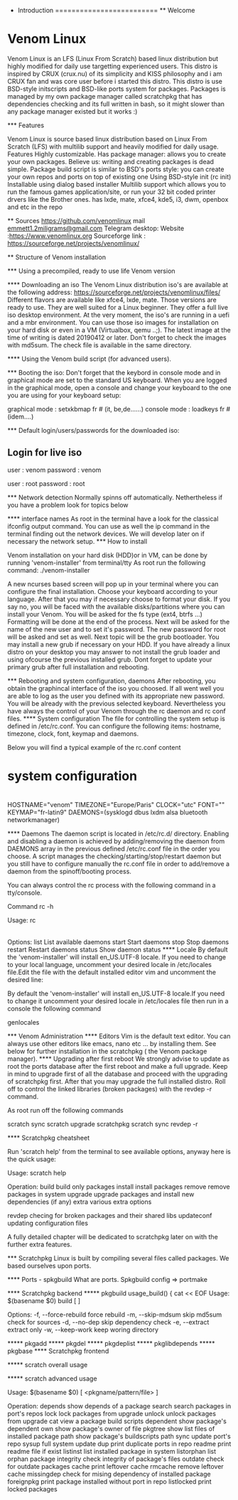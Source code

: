 
* Introduction
=========================
** Welcome


Venom Linux
===========
Venom Linux is an LFS (Linux From Scratch) based linux distribution but highly modified for daily use targetting experienced users. This distro is inspired by CRUX (crux.nu) of its simplicity and KISS philosophy and i am CRUX fan and was core user before i started this distro. This distro is use BSD-style initscripts and BSD-like ports system for packages. Packages is managed by my own package manager called scratchpkg that has dependencies checking and its full written in bash, so it might slower than any package manager existed but it works :)

*** Features


Venom Linux is source based linux distribution based on Linux From Scratch (LFS)
with multilib support and heavily modified for daily usage.
Features
    Highly customizable. 
    Has package manager: allows you to create your own packages. Believe us: writing and creating packages
        is dead simple. 
    Package build script is similar to BSD's ports style: you can create your own repos and ports on top of existing one
    Using BSD-style init (rc init)
    Installable using dialog based installer
    Multilib support which allows you to run the famous games application/site, or run your 32 bit coded printer drvers like the Brother ones.
    has lxde, mate, xfce4, kde5, i3, dwm, openbox and etc in the repo

** Sources
https://github.com/venomlinux
mail emmett1.2miligrams@gmail.com
Telegram desktop:
Website :https://www.venomlinux.org
Sourceforge link : https://sourceforge.net/projects/venomlinux/

 



** Structure of Venom installation

*** Using a precompiled, ready to use life Venom version

**** Downloading an iso
The Venom Linux distribution iso's are available at the
following address:
https://sourceforge.net/projects/venomlinux/files/
Different flavors are available like xfce4, lxde, mate. Those
versions are ready to use. They are well suited for a Linux
beginner. They offer a full live iso desktop environment. At
the very moment, the iso's are running in a uefi and a mbr
environment. You can use those iso images for installation
on your hard disk or even in a VM (Virtualbox, qemu ..;).
The latest image at the time of writing is dated 20190412 or
later. Don't forget to check the images with md5sum. The check file
is available in the same directory.

**** Using the Venom build script (for advanced users).

*** Booting the iso:
Don't forget that the keybord in console mode and in graphical mode
are set to the standard US keyboard. When you are logged in the graphical
mode, open a console and change your keyboard to the one you are using for
your keyboard setup:

graphical mode  : setxkbmap fr      # (it, be,de......)
console mode    : loadkeys fr       # (idem....)

*** Default login/users/passwords for the downloaded iso:


Login for live iso
------------------
user : venom
password : venom

user : root
password : root

*** Network detection
Normally spinns off automatically. Nethertheless if you have a
problem look for topics below

**** interface names
As root in the terminal have a look for the classical ifconfig output command.
You can use as well the ip command in the terminal finding out the network
devices.
We will develop later on if necessary the network setup. 
*** How to install 

Venom installation on your hard disk (HDD)or in VM, can be done by running 'venom-installer' from terminal/tty
As root run the following command:
./venom-installer

A new ncurses based screen will pop up in your terminal where you can configure the final installation.
Choose your keyboard according to your language. After that you may if necessary choose to format your disk.
If you say no, you will be faced with the available disks/partitions where you can install your Venom.
You will be asked for the fs type (ext4, btrfs ...) Formatting will be done at the end of the process.
Next will be asked for the name of the new user and to set it's password. The new password for root will be
asked and set as well.
Next topic will be the grub bootloader. You may install a new grub if necessary on your HDD. If you have already
a linux distro on your desktop you may answer to not install the grub loader and using ofcourse the previous installed grub. Dont forget to update your primary grub after full installation and rebooting.




*** Rebooting and system configuration, daemons
After rebooting, you obtain the graphincal interface of the iso you choosed. If all went well 
you are able to log as the user you defined with its appropriate new password. You will be 
already with the previous selected keyboard. Nevertheless you have always the control of your 
Venom through the rc daemon and rc conf files.
**** System configuration
     The file for controlling the system setup is defined  in /etc/rc.conf. 
     You can configure the following items:
     hostname, timezone, clock, font, keymap and daemons.
 
Below you will find a typical example of the rc.conf content
#
# system configuration
#

HOSTNAME="venom"
TIMEZONE="Europe/Paris"
CLOCK="utc"
FONT=""
KEYMAP="fr-latin9"
DAEMONS=(sysklogd dbus lxdm alsa bluetooth networkmanager)

**** Daemons
The daemon script is located in /etc/rc.d/ directory. Enabling and disabling a daemon
is achieved by adding/removing the daemon from DAEMONS array in the previous defined 
/etc/rc.conf file in the order you choose. 
A script manages the checking/starting/stop/restart daemon but you still have to configure
manually the rc.conf file in order to add/remove a daemon from the spinoff/booting process. 

You can always control the rc process with the following command in a tty/console.

Command
 rc -h

Usage:
    rc <option> <daemon>

Options:
    list                 List available daemons
    start    <daemons>   Start daemons
    stop     <daemons>   Stop daemons
    restart  <daemons>   Restart daemons
    status   <daemons>   Show daemon status
**** Locale
By default the 'venom-installer' will install en_US.UTF-8 locale.
If you need to change to your local language, uncomment your desired 
locale in /etc/locales file.Edit the file with the default installed
editor vim and uncomment the desired line:

By default the 'venom-installer' will install en_US.UTF-8 locale.If you 
need to change it uncomment your desired locale in /etc/locales file then run
in a console the following command

genlocales

*** Venom Administration
**** Editors
Vim is the default text editor. You can always use other editors like emacs, nano etc ...
by installing them. See below for further installation in the scratchpkg ( the 
Venom package manager).
**** Upgrading after first reboot
We strongly advise to update as root the ports database after the first reboot and make a full upgrade.
Keep in mind to upgrade first of all the database and proceed with the upgrading of 
scratchpkg first. After that you may upgrade the full installed distro. Roll off to control 
the linked libraries (broken packages) with the revdep -r  command.

As root run off the following commands

scratch sync
scratch upgrade scratchpkg
scratch sync
revdep -r

**** Scratchpkg cheatsheet 


Run 'scratch help' from the terminal to see available options, anyway here is  the quick usage: 

Usage:
    scratch help <operation>
    
Operation:
    build           build only packages
    install         install packages
    remove          remove packages in system
    upgrade         upgrade packages and install new dependencies (if any)
    extra           various extra options

revdep      checing for broken packages and their shared libs
updateconf  updating configuration files

A fully detailed chapter will be dedicated to scratchpkg later on with the further
extra features.





*** Scratchpkg
Linux is built by compiling several files called packages. We based ourselves upon ports.

**** Ports - spkgbuild
What are ports.
Spkgbuild config => portmake



**** Scratchpkg backend
***** pkgbuild
usage_build() {
	cat << EOF
Usage:
    $(basename $0) build [ <pkgname> <options> ]
    
Options:
    -f, --force-rebuild    force rebuild
    -m, --skip-mdsum       skip md5sum check for sources
    -d, --no-dep           skip dependency check
    -e, --extract          extract only
    -w, --keep-work        keep woring directory


***** pkgadd
***** pkgdel
***** pkgdeplist
***** pkglibdepends
***** pkgbase
**** Scratchpkg frontend

***** scratch overall usage

***** scratch advanced usage


Usage:
    $(basename $0) <operation> [ <pkgname/pattern/file> ]
    
Operation:
    depends   <package>       show depends of a package
    search    <pattern>       search packages in port's repos
    lock      <packages>      lock packages from upgrade
    unlock    <packages>      unlock packages from upgrade
    cat       <package>       view a package build scripts
    dependent <package>       show package's dependent
    own       <file>          show package's owner of file
    pkgtree   <package>       show list files of installed package
    path      <package>       show package's buildscripts path
    sync                      update port's repo
    sysup                     full system update
    dup                       print duplicate ports in repo
    readme                    print readme file if exist
    listinst                  list installed package in system
    listorphan                list orphan package
    integrity                 check integrity of package's files
    outdate                   check for outdate packages
    cache                     print leftover cache
    rmcache                   remove leftover cache
    missingdep                check for mising dependency of installed package
    foreignpkg                print package installed without port in repo
    listlocked                print locked packages


